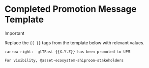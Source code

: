 # Completed Promotion Message Template

> [!IMPORTANT]
> Replace the `{{ }}` tags from the template below with relevant values.

```text
:arrow-right:  glTFast {{X.Y.Z}} has been promoted to UPM

For visibility, @asset-ecosystem-shiproom-stakeholders
```
